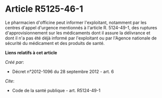 # Article R5125-46-1

Le pharmacien d'officine peut informer l'exploitant, notamment par les centres d'appel d'urgence mentionnés à l'article R.
5124-49-1, des ruptures d'approvisionnement sur les médicaments dont il assure la délivrance et dont il n'a pas été déjà
informé par l'exploitant ou par l'Agence nationale de sécurité du médicament et des produits de santé.

**Liens relatifs à cet article**

_Créé par_:

  - Décret n°2012-1096 du 28 septembre 2012 - art. 6

_Cite_:

  - Code de la santé publique - art. R5124-49-1
